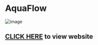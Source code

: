 # AquaFlow
![image](https://github.com/ItzBlinkzy/AquaFlow/assets/68260779/b99c03f5-baa8-4178-8320-06b47fbab947)
## [CLICK HERE](https://swim.blinkzy.dev) to view website
